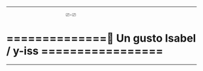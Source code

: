 
-------------------------------------------------------------------------

                          ⎚-⎚
                                
 # ==============🦝 **Un gusto Isabel / y-iss** =================

-------------------------------------------------------------------------




